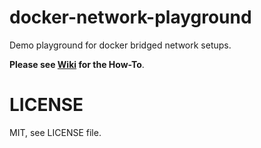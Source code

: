 docker-network-playground
=========================

Demo playground for docker bridged network setups.

**Please see [Wiki](https://github.com/aschmidt75/docker-network-playground/wiki) for the How-To**.


LICENSE
=======
MIT, see LICENSE file.
